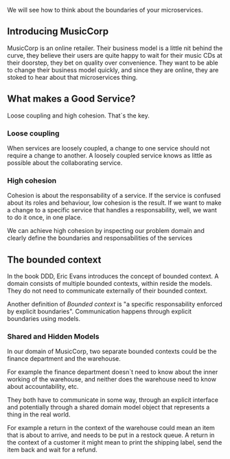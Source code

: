 We will see how to think about the boundaries of your microservices.

## Introducing MusicCorp

MusicCorp is an online retailer. Their business model is a little nit behind the curve,
they believe their users are quite happy to wait for their music CDs at their doorstep,
they bet on quality over convenience.
They want to be able to change their business model quickly, and since they are online,
they are stoked to hear about that microservices thing.


## What makes a Good Service?

Loose coupling and high cohesion. That`s the key.

### Loose coupling

When services are loosely coupled, a change to one service should not require a change to another.
A loosely coupled service knows as little as possible about the collaborating service.

### High cohesion

Cohesion is about the responsability of a service. If the service is confused about its
roles and behaviour, low cohesion is the result. If we want to make a change to a specific
service that handles a responsability, well, we want to do it once, in one place.

We can achieve high cohesion by inspecting our problem domain and clearly define the
boundaries and responsabilities of the services


## The bounded context

In the book DDD, Eric Evans introduces the concept of bounded context.
A domain consists of multiple bounded contexts, within reside the models.
They do not need to communicate externally of their bounded context.

Another definition of *Bounded context* is "a specific responsability enforced by explicit boundaries".
Communication happens through explicit boundaries using models.


### Shared and Hidden Models

In our domain of MusicCorp, two separate bounded contexts could be the finance department and the warehouse.

For example the finance department doesn`t need to know about the inner working of the warehouse, and neither
does the warehouse need to know about accountability, etc.

They both have to communicate in some way, through an explicit interface and potentially through a shared
domain model object that represents a thing in the real world.

For example a return in the context of the warehouse could mean an item that is about to arrive, and needs to be
put in a restock queue. A return in the context of a customer it might mean to print the shipping label, send 
the item back and wait for a refund.











